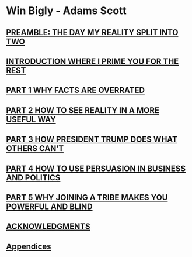 # Win Bigly - Adams Scott

## [PREAMBLE: THE DAY MY REALITY SPLIT INTO TWO](./preamble)

## [INTRODUCTION WHERE I PRIME YOU FOR THE REST](./introduction)

## [PART 1 WHY FACTS ARE OVERRATED](./part1)

## [PART 2 HOW TO SEE REALITY IN A MORE USEFUL WAY](./part2)

## [PART 3 HOW PRESIDENT TRUMP DOES WHAT OTHERS CAN’T](./part3)

## [PART 4 HOW TO USE PERSUASION IN BUSINESS AND POLITICS](./part4)

## [PART 5 WHY JOINING A TRIBE MAKES YOU POWERFUL AND BLIND](./part5)

## [ACKNOWLEDGMENTS](./acknowledgements)

## [Appendices](./appendices)